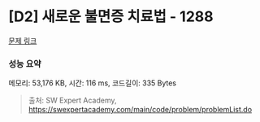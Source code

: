 # [D2] 새로운 불면증 치료법 - 1288 

[문제 링크](https://swexpertacademy.com/main/code/problem/problemDetail.do?contestProbId=AV18_yw6I9MCFAZN) 

### 성능 요약

메모리: 53,176 KB, 시간: 116 ms, 코드길이: 335 Bytes



> 출처: SW Expert Academy, https://swexpertacademy.com/main/code/problem/problemList.do